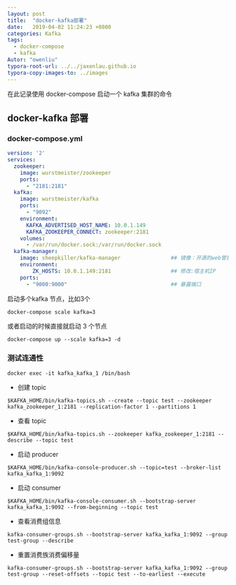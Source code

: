 ```yaml
---
layout: post
title:  "docker-kafka部署"
date:   2019-04-02 11:24:23 +0800
categories: Kafka
tags: 
  - docker-compose
  - kafka
Autor: "owenliu"
typora-root-url: ../../jaxenlau.github.io
typora-copy-images-to: ../images
---
```

在此记录使用 docker-compose 启动一个 kafka 集群的命令

## docker-kafka 部署

### docker-compose.yml

``` yaml
version: '2'
services:
  zookeeper:
    image: wurstmeister/zookeeper
    ports:
      - "2181:2181"
  kafka:
    image: wurstmeister/kafka
    ports:
      - "9092"
    environment:
      KAFKA_ADVERTISED_HOST_NAME: 10.0.1.149
      KAFKA_ZOOKEEPER_CONNECT: zookeeper:2181
    volumes:
      - /var/run/docker.sock:/var/run/docker.sock
  kafka-manager:
    image: sheepkiller/kafka-manager                ## 镜像：开源的web管理kafka集群的界面
    environment:
        ZK_HOSTS: 10.0.1.149:2181                   ## 修改:宿主机IP
    ports:
      - "9000:9000"                                 ## 暴露端口
```

启动多个kafka 节点，比如3个

``` shell
docker-compose scale kafka=3
```

或者启动的时候直接就启动 3 个节点

``` shell
docker-compose up --scale kafka=3 -d
```

### 测试连通性

``` shell
docker exec -it kafka_kafka_1 /bin/bash
```

- 创建 topic

``` shell
$KAFKA_HOME/bin/kafka-topics.sh --create --topic test --zookeeper kafka_zookeeper_1:2181 --replication-factor 1 --partitions 1
```

- 查看 topic

``` shell
$KAFKA_HOME/bin/kafka-topics.sh --zookeeper kafka_zookeeper_1:2181 --describe --topic test
```

- 启动 producer

``` shell
$KAFKA_HOME/bin/kafka-console-producer.sh --topic=test --broker-list kafka_kafka_1:9092
```

- 启动 consumer

``` shell
$KAFKA_HOME/bin/kafka-console-consumer.sh --bootstrap-server kafka_kafka_1:9092 --from-beginning --topic test
```

- 查看消费组信息

``` shell
kafka-consumer-groups.sh --bootstrap-server kafka_kafka_1:9092 --group test-group --describe
```

- 重置消费族消费偏移量
``` shell
kafka-consumer-groups.sh --bootstrap-server kafka_kafka_1:9092 --group test-group --reset-offsets --topic test --to-earliest --execute
```